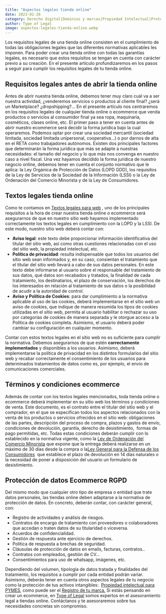 ```yaml
---
title: "Aspectos legales tienda online"
date: 2023-01-26
category: Derecho digital|Dominios y marcas|Propiedad Intelectual|Protección de datos
author: Type of Legal
image: aspectos-legales-tienda-online.webp
---
```


Los requisitos legales de una tienda online consisten en el cumplimiento de todas las obligaciones legales que las diferentes normativas aplicables les imponen. Para poder crear una tienda online con todas las garantías legales, es necesario que estos requisitos se tengan en cuenta con carácter previo a su creación. En el presente artículo profundizaremos en los pasos a seguir para cumplir los requisitos legales de tu tienda online.

**Requisitos legales antes de abrir la tienda online**
------------------------------------------------------

Antes de abrir nuestra tienda online, debemos tener muy claro cuál va a ser nuestra actividad, ¿venderemos servicios o productos al cliente final? ¿será un Marketplace? ¿dropshipping?... En el presente artículo nos centraremos en los requisitos legales de cualquier tienda online o ecommerce que venda productos o servicios al consumidor final ya sea ropa, maquinaria, cosméticos, clases online, etc. El primer paso a tener en cuenta antes de abrir nuestro ecommerce será decidir la forma jurídica bajo la cual operaremos. Podemos optar por crear una sociedad mercantil (sociedad limitada, sociedad limitada unipersonal, cooperativa…) o por darnos de alta en el RETA como trabajadores autónomos. Existen dos principales factores que determinarán la forma jurídica que más se adapte a nuestras necesidades: el tamaño del negocio y lo que más nos convenga en nuestro caso a nivel fiscal. Una vez hayamos decidido la forma jurídica de nuestro negocio online, debemos tener en cuenta el conjunto normativo que le aplica: la Ley Orgánica de Protección de Datos (LOPD GDD), los requisitos de la Ley de Servicios de la Sociedad de la Información (LSSI) o la Ley de Ordenación del Comercio Minorista y de la Ley de Consumidores.

**Textos legales tienda online**
--------------------------------

Como te contamos en [Textos legales para web](https://typeoflegal.com/textos-legales-para-web/ "Textos legales para web") , uno de los principales requisitos a la hora de crear nuestra tienda online o ecommerce será asegurarnos de que en nuestro sitio web hayamos implementado correctamente los textos legales en cumplimiento con la LOPD y la LSSI. De este modo, nuestro sitio web deberá contar con:

*   **Aviso legal**: este texto debe proporcionar información identificativa del titular del sitio web, así como otras cuestiones relacionadas con el uso del sitio web, la propiedad intelectual, etc.
*   **Política de privacidad**: resulta indispensable que todos los usuarios del sitio web sean informados y, en su caso, consientan el tratamiento que el titular del sitio web llevará a cabo de sus datos personales. En este texto debe informarse al usuario sobre el responsable del tratamiento de sus datos, qué datos son recabados y tratados, la finalidad de cada tratamiento, los destinatarios, el plazo de conservación, los derechos de los interesados en relación al tratamiento de sus datos o la posibilidad de acudir a la autoridad de control.
*   **Aviso y Política de Cookies**: para dar cumplimiento a la normativa aplicable al uso de las cookies, deberá implementarse en el sitio web un aviso de cookies, que indique de manera resumida los tipos de cookies utilizadas en el sitio web, permita al usuario habilitar o rechazar su uso por categorías de cookies de manera separada y le otorgue acceso a la Política de cookies completa. Asimismo, el usuario deberá poder cambiar su configuración en cualquier momento.

Contar con estos textos legales en el sitio web no es suficiente para cumplir la normativa. Debemos asegurarnos de que estén **correctamente implementados** y disponibles a los usuarios. Asimismo, deberá implementarse la política de privacidad en los distintos formularios del sitio web y recabar correctamente el consentimiento de los usuarios para determinados tratamientos de datos como es, por ejemplo, el envío de comunicaciones comerciales.

**Términos y condiciones ecommerce**
------------------------------------

Además de contar con los textos legales mencionados, toda tienda online o ecommerce deberá implementar en su sitio web los términos y condiciones de venta. Este documento, es el contrato entre el titular del sitio web y el comprador, en el que se especifican todos los aspectos relacionados con la venta de los productos o servicios ofrecidos en el sitio web: obligaciones de las partes, descripción del proceso de compra, plazos y gastos de envío, condiciones de devolución, garantía, derecho de desistimiento,  formas de pago permitidas, etc. Todas estas condiciones deberán cumplir con lo establecido en la normativa vigente, como la [Ley de Ordenación del Comercio Minorista](https://www.boe.es/buscar/act.php?id=BOE-A-1996-1072 "Ley de Ordenación del Comercio Minorista") que expone que la entrega deberá realizarse en un máximo de 30 días desde la compra o la[Ley General para la Defensa de los Consumidores](https://www.boe.es/buscar/act.php?id=BOE-A-2007-20555 "Ley General para la Defensa de los Consumidores")  que establece el plazo de devolución en 14 días naturales o la necesidad de poner a disposición del usuario un formulario de desistimiento.

**Protección de datos Ecommerce RGPD**
--------------------------------------

Del mismo modo que cualquier otro tipo de empresa o entidad que trate datos personales, las tiendas online deben adaptarse a la normativa de protección de datos. En concreto, deberán contar, con carácter general, con:

*   Registro de actividades y análisis de riesgos.
*   Contratos de encargo de tratamiento con proveedores o colaboradores que accedan o traten datos de su titularidad o viceversa.
*   Acuerdos de confidencialidad.
*   Gestión de respuesta ante ejercicio de derechos.
*   Política de respuesta a brechas de seguridad.
*   Cláusulas de protección de datos en emails, facturas, contratos..
*   Contratos con empleados, gestión de CV…
*   Consentimientos para uso de whatsapp, imágenes, etc.

Dependiendo del volumen, tipología de datos tratada y finalidades del tratamiento, los requisitos a cumplir por cada entidad podrán variar. Asimismo, deberás tener en cuenta otros aspectos legales de tu negocio como la protección de tus activos intangibles:  [Propiedad intelectual para PYMES](https://typeoflegal.com/propiedad-intelectual-para-pymes/ "Propiedad intelectual para PYMES"), como puede ser el [Registro de tu marca.](https://typeoflegal.com/el-registro-de-marca/ "Registro de tu marca") Si estás pensando en crear un ecommerce, en [Type of Legal](https://typeoflegal.com/contacto/ "Type of Legal") somos expertos en el asesoramiento legal a tiendas online. Contáctanos y te asesoraremos sobre tus necesidades concretas sin compromiso.
